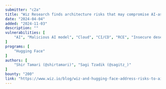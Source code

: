 ```yaml
---
submitter: "c2a"
title: "Wiz Research finds architecture risks that may compromise AI-as-a-Service providers and consequently risk customer data; works with Hugging Face on mitigations"
date: "2024-04-04"
added: "2024-11-03"
description: ""
vulnerabilities: [
    "AI", "Malicious AI model", "Cloud", "CI/CD", "RCE", "Insecure deserialization", "Privilege escalation", "Supply chain attack", "Cross-tenant vulnerability"
]
programs: [
    "Hugging Face"
]
authors: [
    "Shir Tamari (@shirtamari)", "Sagi Tzadik (@sagitz_)"
]
bounty: "200"
link: "https://www.wiz.io/blog/wiz-and-hugging-face-address-risks-to-ai-infrastructure"
---
```




